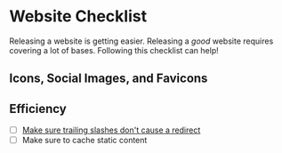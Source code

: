 # Website Checklist

Releasing a website is getting easier. Releasing a *good* website requires covering a lot of bases. Following this checklist can help!

## Icons, Social Images, and Favicons

## Efficiency

- [ ] [Make sure trailing slashes don't cause a redirect](https://github.com/slorber/trailing-slash-guide)
- [ ] Make sure to cache static content
